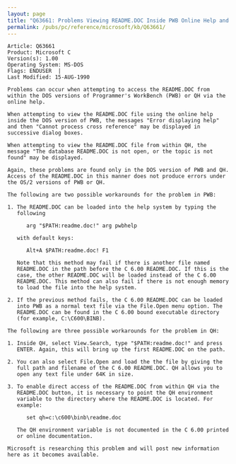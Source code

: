 ```yaml
---
layout: page
title: "Q63661: Problems Viewing README.DOC Inside PWB Online Help and QH"
permalink: /pubs/pc/reference/microsoft/kb/Q63661/
---
```


	Article: Q63661
	Product: Microsoft C
	Version(s): 1.00
	Operating System: MS-DOS
	Flags: ENDUSER  |
	Last Modified: 15-AUG-1990
	
	Problems can occur when attempting to access the README.DOC from
	within the DOS versions of Programmer's WorkBench (PWB) or QH via the
	online help.
	
	When attempting to view the README.DOC file using the online help
	inside the DOS version of PWB, the messages "Error displaying help"
	and then "Cannot process cross reference" may be displayed in
	successive dialog boxes.
	
	When attempting to view the README.DOC file from within QH, the
	message "The database README.DOC is not open, or the topic is not
	found" may be displayed.
	
	Again, these problems are found only in the DOS version of PWB and QH.
	Access of the README.DOC in this manner does not produce errors under
	the OS/2 versions of PWB or QH.
	
	The following are two possible workarounds for the problem in PWB:
	
	1. The README.DOC can be loaded into the help system by typing the
	   following
	
	      arg "$PATH:readme.doc!" arg pwbhelp
	
	   with default keys:
	
	      Alt+A $PATH:readme.doc! F1
	
	   Note that this method may fail if there is another file named
	   README.DOC in the path before the C 6.00 README.DOC. If this is the
	   case, the other README.DOC will be loaded instead of the C 6.00
	   README.DOC. This method can also fail if there is not enough memory
	   to load the file into the help system.
	
	2. If the previous method fails, the C 6.00 README.DOC can be loaded
	   into PWB as a normal text file via the File.Open menu option. The
	   README.DOC can be found in the C 6.00 bound executable directory
	   (for example, C:\C600\BINB).
	
	The following are three possible workarounds for the problem in QH:
	
	1. Inside QH, select View.Search, type "$PATH:readme.doc!" and press
	   ENTER. Again, this will bring up the first README.DOC on the path.
	
	2. You can also select File.Open and load the the file by giving the
	   full path and filename of the C 6.00 README.DOC. QH allows you to
	   open any text file under 64K in size.
	
	3. To enable direct access of the README.DOC from within QH via the
	   README.DOC button, it is necessary to point the QH environment
	   variable to the directory where the README.DOC is located. For
	   example:
	
	      set qh=c:\c600\binb\readme.doc
	
	   The QH environment variable is not documented in the C 6.00 printed
	   or online documentation.
	
	Microsoft is researching this problem and will post new information
	here as it becomes available.
